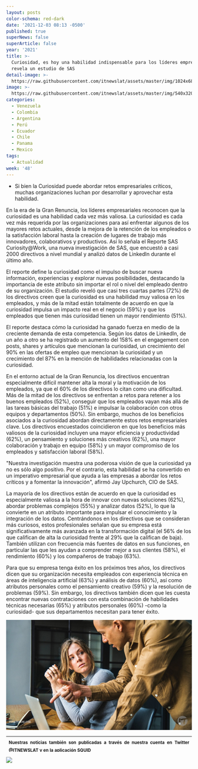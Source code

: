 ```yaml
---
layout: posts
color-schema: red-dark
date: '2021-12-03 08:13 -0500'
published: true
superNews: false
superArticle: false
year: '2021'
title: >-
  Curiosidad, es hoy una habilidad indispensable para los líderes empresariales,
  revela un estudio de SAS
detail-image: >-
  https://raw.githubusercontent.com/itnewslat/assets/master/img/1024x680/Lider-g.jpg
image: >-
  https://raw.githubusercontent.com/itnewslat/assets/master/img/540x320/Lider-p.jpg
categories:
  - Venezuela
  - Colombia
  - Argentina
  - Perú
  - Ecuador
  - Chile
  - Panama
  - Mexico
tags:
  - Actualidad
week: '48'
---
```

- Si bien la Curiosidad puede abordar retos empresariales críticos, muchas organizaciones luchan por desarrollar y aprovechar esta habilidad.

En la era de la Gran Renuncia, los líderes empresariales reconocen que la curiosidad es una habilidad cada vez más valiosa. La curiosidad es cada vez más requerida por las organizaciones para así enfrentar algunos de los mayores retos actuales, desde la mejora de la retención de los empleados o la satisfacción laboral hasta la creación de lugares de trabajo más innovadores, colaborativos y productivos. Así lo señala el Reporte SAS Curiosity@Work, una nueva investigación de SAS, que encuestó a casi 2000 directivos a nivel mundial y analizó datos de LinkedIn durante el último año.
 
El reporte define la curiosidad como el impulso de buscar nueva información, experiencias y explorar nuevas posibilidades, destacando la importancia de este atributo sin importar el rol o nivel del empleado dentro de su organización. El estudio reveló que casi tres cuartas partes (72%) de los directivos creen que la curiosidad es una habilidad muy valiosa en los empleados, y más de la mitad están totalmente de acuerdo en que la curiosidad impulsa un impacto real en el negocio (59%) y que los empleados que tienen más curiosidad tienen un mayor rendimiento (51%).
 
El reporte destaca cómo la curiosidad ha ganado fuerza en medio de la creciente demanda de esta competencia. Según los datos de LinkedIn, de un año a otro se ha registrado un aumento del 158% en el engagement con posts, shares y artículos que mencionan la curiosidad, un crecimiento del 90% en las ofertas de empleo que mencionan la curiosidad y un crecimiento del 87% en la mención de habilidades relacionadas con la curiosidad.
 
En el entorno actual de la Gran Renuncia, los directivos encuentran especialmente difícil mantener alta la moral y la motivación de los empleados, ya que el 60% de los directivos lo citan como una dificultad. Más de la mitad de los directivos se enfrentan a retos para retener a los buenos empleados (52%), conseguir que los empleados vayan más allá de las tareas básicas del trabajo (51%) e impulsar la colaboración con otros equipos y departamentos (50%). Sin embargo, muchos de los beneficios asociados a la curiosidad abordan directamente estos retos empresariales clave. Los directivos encuestados coincidieron en que los beneficios más valiosos de la curiosidad incluyen una mayor eficiencia y productividad (62%), un pensamiento y soluciones más creativos (62%), una mayor colaboración y trabajo en equipo (58%) y un mayor compromiso de los empleados y satisfacción laboral (58%).
 
"Nuestra investigación muestra una poderosa visión de que la curiosidad ya no es sólo algo positivo. Por el contrario, esta habilidad se ha convertido en un imperativo empresarial que ayuda a las empresas a abordar los retos críticos y a fomentar la innovación", afirmó Jay Upchurch, CIO de SAS.
 
La mayoría de los directivos están de acuerdo en que la curiosidad es especialmente valiosa a la hora de innovar con nuevas soluciones (62%), abordar problemas complejos (55%) y analizar datos (52%), lo que la convierte en un atributo importante para impulsar el conocimiento y la integración de los datos. Centrándonos en los directivos que se consideran más curiosos, estos profesionales señalan que su empresa está significativamente más avanzada en la transformación digital (el 56% de los que califican de alta la curiosidad frente al 29% que la califican de baja). También utilizan con frecuencia más fuentes de datos en sus funciones, en particular las que les ayudan a comprender mejor a sus clientes (58%), el rendimiento (60%) y los compañeros de trabajo (63%).
 
Para que su empresa tenga éxito en los próximos tres años, los directivos dicen que su organización necesita empleados con experiencia técnica en áreas de inteligencia artificial (63%) y análisis de datos (60%), así como atributos personales como el pensamiento creativo (59%) y la resolución de problemas (59%). Sin embargo, los directivos también dicen que les cuesta encontrar nuevas contrataciones con esta combinación de habilidades técnicas necesarias (65%) y atributos personales (60%) -como la curiosidad- que sus departamentos necesitan para tener éxito.

![](https://raw.githubusercontent.com/itnewslat/assets/master/img/540x320/Lider-p.jpg)

<table style="height: 42px;" width="569">
<tbody>
<tr>
<td style="text-align: justify;"><sub><strong>Nuestras noticias también son publicadas a través de nuestra cuenta en Twitter <a href="https://twitter.com/itnewslat?lang=es">@ITNEWSLAT</a> y en la aplicación <a href="https://squidapp.co/en/">SQUID</a></strong></sub></td>
</tr>
</tbody>
</table>

<img src="https://tracker.metricool.com/c3po.jpg?hash=56f88a41e39ab42c063cc51676587a04"/>